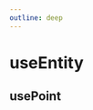 ```yaml
---
outline: deep
---
```


# useEntity

<script setup>
import pointDemo from './point/demo.vue'
</script>

## usePoint

<pointDemo />